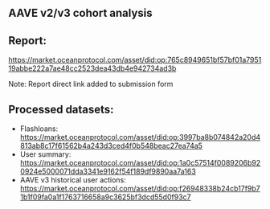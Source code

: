 ## AAVE v2/v3 cohort analysis

## Report:
https://market.oceanprotocol.com/asset/did:op:765c8949651bf57bf01a795119abbe222a7ae48cc2523dea43db4e942734ad3b

Note: Report direct link added to submission form

## Processed datasets:
- Flashloans: https://market.oceanprotocol.com/asset/did:op:3997ba8b074842a20d4813ab8c17f61562b4a243d3ced4f0b548beac27ea74a5
- User summary: https://market.oceanprotocol.com/asset/did:op:1a0c57514f0089206b920924e5000071dda3341e9162f54f189df9890aa7a163
- AAVE v3 historical user actions: https://market.oceanprotocol.com/asset/did:op:f26948338b24cb17f9b71b1f09fa0a1f1763716658a9c3625bf3dcd55d0f93c7
